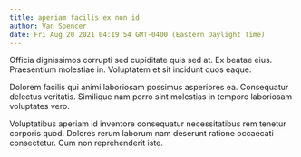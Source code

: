 ```yaml
---
title: aperiam facilis ex non id
author: Van Spencer
date: Fri Aug 20 2021 04:19:54 GMT-0400 (Eastern Daylight Time)
---
```

Officia dignissimos corrupti sed cupiditate quis sed at. Ex beatae eius. Praesentium molestiae in. Voluptatem et sit incidunt quos eaque.

 Dolorem facilis qui animi laboriosam possimus asperiores ea. Consequatur delectus veritatis. Similique nam porro sint molestias in tempore laboriosam voluptates vero.

 Voluptatibus aperiam id inventore consequatur necessitatibus rem tenetur corporis quod. Dolores rerum laborum nam deserunt ratione occaecati consectetur. Cum non reprehenderit iste.